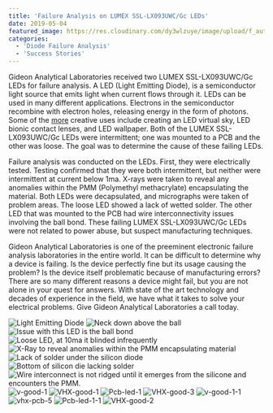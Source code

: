```yaml
---
title: 'Failure Analysis on LUMEX SSL-LX093UWC/Gc LEDs'
date: 2019-05-04
featured_image: https://res.cloudinary.com/dy3wlzuye/image/upload/f_auto,c_scale,w_250/v1/GideonLabs/vhx-pcb-2.jpg
categories:
  - 'Diode Failure Analysis'
  - 'Success Stories'
---
```


Gideon Analytical Laboratories received two LUMEX SSL-LX093UWC/Gc LEDs for failure analysis. A LED (Light Emitting Diode), is a semiconductor light source that emits light when current flows through it. LEDs can be used in many different applications. Electrons in the semiconductor recombine with electron holes, releasing energy in the form of photons. Some of the [more](https://inhabitat.com/7-weird-and-wonderful-uses-for-led-lighting-technology/) creative uses include creating an LED virtual sky, LED bionic contact lenses, and LED wallpaper. Both of the LUMEX SSL-LX093UWC/Gc LEDs were intermittent; one was mounted to a PCB and the other was loose. The goal was to determine the cause of these failing LEDs.

Failure analysis was conducted on the LEDs. First, they were electrically tested. Testing confirmed that they were both intermittent, but neither were intermittent at current below 1ma. X-rays were taken to reveal any anomalies within the PMM (Polymethyl methacrylate) encapsulating the material. Both LEDs were decapsulated, and micrographs were taken of problem areas. The loose LED showed a lack of wetted solder. The other LED that was mounted to the PCB had wire interconnectivity issues involving the ball bond. These failing LUMEX SSL-LX093UWC/Gc LEDs were not related to power abuse, but suspect manufacturing techniques.

Gideon Analytical Laboratories is one of the preeminent electronic failure analysis laboratories in the entire world. It can be difficult to determine why a device is failing. Is the device perfectly fine but its usage causing the problem? Is the device itself problematic because of manufacturing errors? There are so many different reasons a device might fail, but you are not alone in your quest for answers. With state of the art technology and decades of experience in the field, we have what it takes to solve your electrical problems. Give Gideon Analytical Laboratories a call today.

![Light Emitting Diode](https://res.cloudinary.com/dy3wlzuye/image/upload/f_auto,c_scale,w_300/GideonLabs/vhx-pcb-2.jpg 'LUMEX SSL-LX5093UWC/Gc LED ')
![Neck down above the ball](https://res.cloudinary.com/dy3wlzuye/image/upload/f_auto,c_scale,w_300/GideonLabs/Neck-down-above-the-ball.jpg 'Neck down above the ball')
![Issue with this LED is the ball bond](https://res.cloudinary.com/dy3wlzuye/image/upload/f_auto,c_scale,w_300/GideonLabs/Issue-with-this-LED-is-the-ball-bond.jpg 'Issue with this LED is the ball bond')
![Loose LED, at 10ma it blinded infrequently](https://res.cloudinary.com/dy3wlzuye/image/upload/f_auto,c_scale,w_300/GideonLabs/Loose-LED-at-10ma-it-blinded-infrequently.jpg 'Loose LUMEX SSL-LX093UWC/Gc LED, at 10ma it blinded infrequently')
![X-Ray to reveal anomalies within the PMM encapsulating material](https://res.cloudinary.com/dy3wlzuye/image/upload/f_auto,c_scale,w_300/GideonLabs/X-Ray-to-reveal-anomalies-within-the-PMM-encapsulating-material.jpg 'X-Ray to reveal anomalies within the PMM encapsulating material')
![Lack of solder under the silicon diode](https://res.cloudinary.com/dy3wlzuye/image/upload/f_auto,c_scale,w_300/GideonLabs/Lack-of-solder-under-the-silicon-diode.jpg 'Lack of solder under the silicon diode')
![Bottom of silicon die lacking solder](https://res.cloudinary.com/dy3wlzuye/image/upload/f_auto,c_scale,w_300/GideonLabs/Bottom-of-silicon-die-lacking-solder.jpg 'Bottom of silicon die lacking solder')
![Wire interconnect is not ridged until it emerges from the silicone and encounters the PMM.](https://res.cloudinary.com/dy3wlzuye/image/upload/f_auto,c_scale,w_300/GideonLabs/Wire-interconnect-is-not-ridge-until-it-emerges-from-the-silicone-and-encounters-the-PMM..jpg 'Wire interconnect is not ridge until it emerges from the silicone and encounters the PMM.')
![v-good-1](https://res.cloudinary.com/dy3wlzuye/image/upload/f_auto,c_scale,w_300/GideonLabs/v-good-1.jpg 'v-good-1')
![VHX-good-1](https://res.cloudinary.com/dy3wlzuye/image/upload/f_auto,c_scale,w_300/GideonLabs/VHX-good-1.jpg 'VHX-good-1')
![Pcb-led-1](https://res.cloudinary.com/dy3wlzuye/image/upload/f_auto,c_scale,w_300/GideonLabs/Pcb-led-1.jpg 'Pcb-led-1')
![VHX-good-3](https://res.cloudinary.com/dy3wlzuye/image/upload/f_auto,c_scale,w_300/GideonLabs/VHX-good-3.jpg 'VHX-good-3')
![v-good-1-1](https://res.cloudinary.com/dy3wlzuye/image/upload/f_auto,c_scale,w_300/GideonLabs/v-good-1-1.jpg 'v-good-1-1')
![vhx-pcb-5](https://res.cloudinary.com/dy3wlzuye/image/upload/f_auto,c_scale,w_300/GideonLabs/vhx-pcb-5.jpg 'vhx-pcb-5')
![Pcb-led-1-1](https://res.cloudinary.com/dy3wlzuye/image/upload/f_auto,c_scale,w_300/GideonLabs/Pcb-led-1-1.jpg 'Pcb-led-1-1')
![VHX-good-2](https://res.cloudinary.com/dy3wlzuye/image/upload/f_auto,c_scale,w_300/GideonLabs/VHX-good-2.jpg 'VHX-good-2')

